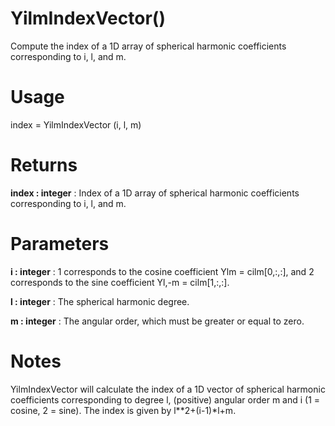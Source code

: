 # YilmIndexVector()

Compute the index of a 1D array of spherical harmonic coefficients
corresponding to i, l, and m.

# Usage

index = YilmIndexVector (i, l, m)

# Returns

**index : integer**
:   Index of a 1D array of spherical harmonic coefficients corresponding to i, l, and m.

# Parameters

**i : integer**
:   1 corresponds to the cosine coefficient Ylm = cilm[0,:,:], and 2 corresponds to the sine coefficient Yl,-m = cilm[1,:,:].

**l : integer**
:   The spherical harmonic degree.

**m : integer**
:   The angular order, which must be greater or equal to zero.

# Notes

YilmIndexVector will calculate the index of a 1D vector of spherical
harmonic coefficients corresponding to degree l, (positive) angular order
m and i (1 = cosine, 2 = sine). The index is given by l\*\*2+(i-1)\*l+m.
    